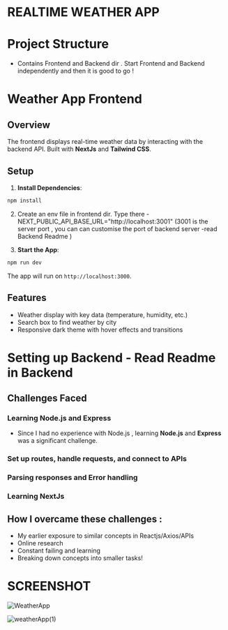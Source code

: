 # REALTIME WEATHER APP 
# Project Structure 
- Contains Frontend and Backend dir . Start Frontend and Backend independently and then it is good to go !

# Weather App Frontend

## Overview

The frontend displays real-time weather data by interacting with the backend API. Built with **NextJs** and **Tailwind CSS**.

## Setup
1. **Install Dependencies**:

```bash
npm install
```
2. Create an env file in frontend dir. Type there - NEXT_PUBLIC_API_BASE_URL="http://localhost:3001" (3001 is the server port , you can can customise the port of backend server -read Backend Readme )

3. **Start the App**:

```bash
npm run dev
```

The app will run on `http://localhost:3000`.

## Features

- Weather display with key data (temperature, humidity, etc.)
- Search box to find weather by city
- Responsive dark theme with hover effects and transitions

# Setting up Backend - Read Readme in Backend

## Challenges Faced

### Learning Node.js and Express
- Since I had no experience with Node.js , learning **Node.js** and **Express** was a significant challenge.
### Set up routes, handle requests, and connect to APIs
### Parsing responses and Error handling 
### Learning NextJs 


## How I overcame these challenges :
- My earlier exposure to similar concepts in Reactjs/Axios/APIs
- Online research 
- Constant failing and learning
- Breaking down concepts into smaller tasks!

 # SCREENSHOT


![WeatherApp](https://github.com/user-attachments/assets/d0809e10-1d4e-44c9-b451-92fad553f9e2)

![weatherApp(1)](https://github.com/user-attachments/assets/fb772c80-914e-4629-a49c-c0f29a9ad2d5)
